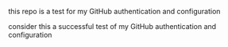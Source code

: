this repo is a test for my GitHub authentication and configuration

consider this a successful test of my GitHub authentication and configuration
